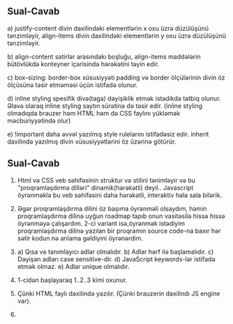 ## Sual-Cavab

a)
justify-content divin daxilindəki elementlərin x oxu üzrə düzülüşünü tənzimləyir, align-items divin daxilindəki elementlərin y oxu üzrə düzülüşünü tənzimləyir.

b)
align-content sətirlər arasındakı boşluğu, align-items maddələrin bütövlükdə konteyner içərisində hərəkətini təyin edir.

c)
box-sizing: border-box xüsusiyyəti padding və border ölçülərinin divin öz ölçüsünə təsir etməməsi üçün istifadə olunur.

d)
inline styling spesifik divə(taga) dəyişiklik etmək istədikdə tətbiq olunur. Əlavə olaraq inline styling saytın sürətinə də təsir edir. (inline styling olmadıqda brauzer həm HTML həm də CSS faylını yükləmək məcburiyyətində olur)

e)
!important daha əvvəl yazılmış style rulelarını istifadəsiz edir. inherit daxilində yazılmış divin xüsusiyyətlərini öz üzərinə götürür.


## Sual-Cavab

1. Html və CSS veb səhifəsinin struktur və stilini tənimləyir və bu "proqramlaşdırma dilləri" dinamik(hərəkətli) deyil.. Javascript öyrənməklə bu veb səhifəsini daha hərəkətli, interaktiv hala sala bilərik. 

2. Əgər proqramlaşdırma dilini öz başıma öyrənməli olsaydım, həmin proqramlaşdırma dilinə uyğun roadmap tapıb onun vasitəsilə hissə hissə öyrənməyə çalışardım. 2-ci variant isə,öyrənmək istədiyim proqramlaşdırma dilinə yazılan bir proqramın source code-na baxır hər sətir kodun nə anlama gəldiyini öyrənərdim.

3. 
    a) Qısa və tanımlayıcı adlar olmalıdır.
    b) Adlar hərf ilə başlamalıdır.
    c) Dəyişən adları case sensitive-dir.
    d) JavaScript keywords-lər istifadə etmək olmaz.
    e) Adlar unique olmalıdır.

4. 1-cidən başlayaraq 1..2..3 kimi oxunur.

5. Çünki HTML faylı daxilində yazılır. (Çünki brauzerin daxilindı JS engine var).

6. 